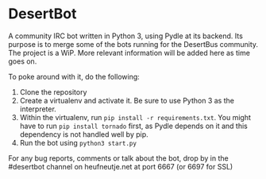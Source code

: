 DesertBot
=========

A community IRC bot written in Python 3, using Pydle at its backend. Its purpose is to merge some of the bots running for the DesertBus community. The project is a WiP. More relevant information will be added here as time goes on.

To poke around with it, do the following:

1. Clone the repository
2. Create a virtualenv and activate it. Be sure to use Python 3 as the interpreter.
3. Within the virtualenv, run `pip install -r requirements.txt`. You might have to run `pip install tornado` first, as Pydle depends on it and this dependency is not handled well by pip.
4. Run the bot using `python3 start.py`

For any bug reports, comments or talk about the bot, drop by in the #desertbot channel on heufneutje.net at port 6667 (or 6697 for SSL)
